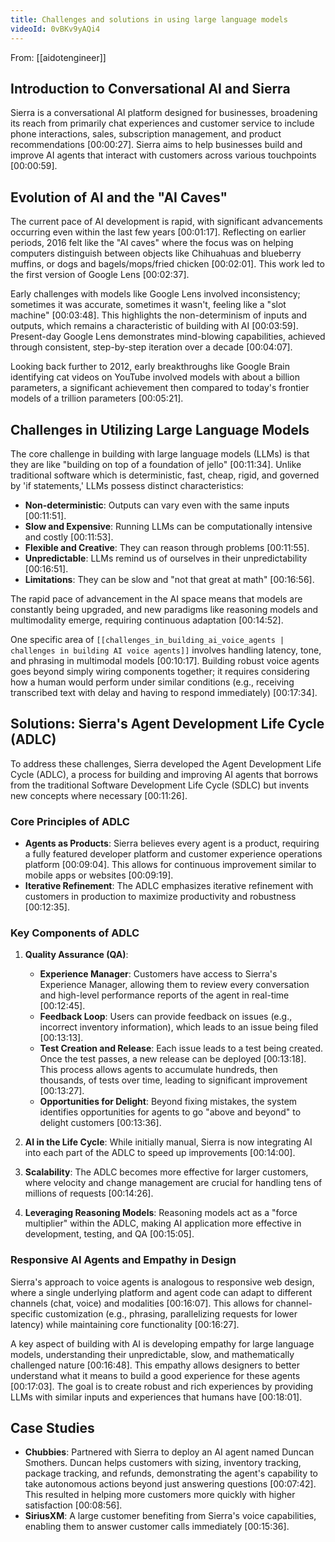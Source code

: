 ```yaml
---
title: Challenges and solutions in using large language models
videoId: 0vBKv9yAQi4
---
```


From: [[aidotengineer]] <br/> 

## Introduction to Conversational AI and Sierra

Sierra is a conversational AI platform designed for businesses, broadening its reach from primarily chat experiences and customer service to include phone interactions, sales, subscription management, and product recommendations <a class="yt-timestamp" data-t="00:00:27">[00:00:27]</a>. Sierra aims to help businesses build and improve AI agents that interact with customers across various touchpoints <a class="yt-timestamp" data-t="00:00:59">[00:00:59]</a>.

## Evolution of AI and the "AI Caves"

The current pace of AI development is rapid, with significant advancements occurring even within the last few years <a class="yt-timestamp" data-t="00:01:17">[00:01:17]</a>. Reflecting on earlier periods, 2016 felt like the "AI caves" where the focus was on helping computers distinguish between objects like Chihuahuas and blueberry muffins, or dogs and bagels/mops/fried chicken <a class="yt-timestamp" data-t="00:02:01">[00:02:01]</a>. This work led to the first version of Google Lens <a class="yt-timestamp" data-t="00:02:37">[00:02:37]</a>.

Early challenges with models like Google Lens involved inconsistency; sometimes it was accurate, sometimes it wasn't, feeling like a "slot machine" <a class="yt-timestamp" data-t="00:03:48">[00:03:48]</a>. This highlights the non-determinism of inputs and outputs, which remains a characteristic of building with AI <a class="yt-timestamp" data-t="00:03:59">[00:03:59]</a>. Present-day Google Lens demonstrates mind-blowing capabilities, achieved through consistent, step-by-step iteration over a decade <a class="yt-timestamp" data-t="00:04:07">[00:04:07]</a>.

Looking back further to 2012, early breakthroughs like Google Brain identifying cat videos on YouTube involved models with about a billion parameters, a significant achievement then compared to today's frontier models of a trillion parameters <a class="yt-timestamp" data-t="00:05:21">[00:05:21]</a>.

## Challenges in Utilizing Large Language Models

The core challenge in building with large language models (LLMs) is that they are like "building on top of a foundation of jello" <a class="yt-timestamp" data-t="00:11:34">[00:11:34]</a>. Unlike traditional software which is deterministic, fast, cheap, rigid, and governed by 'if statements,' LLMs possess distinct characteristics:
*   **Non-deterministic**: Outputs can vary even with the same inputs <a class="yt-timestamp" data-t="00:11:51">[00:11:51]</a>.
*   **Slow and Expensive**: Running LLMs can be computationally intensive and costly <a class="yt-timestamp" data-t="00:11:53">[00:11:53]</a>.
*   **Flexible and Creative**: They can reason through problems <a class="yt-timestamp" data-t="00:11:55">[00:11:55]</a>.
*   **Unpredictable**: LLMs remind us of ourselves in their unpredictability <a class="yt-timestamp" data-t="00:16:51">[00:16:51]</a>.
*   **Limitations**: They can be slow and "not that great at math" <a class="yt-timestamp" data-t="00:16:56">[00:16:56]</a>.

The rapid pace of advancement in the AI space means that models are constantly being upgraded, and new paradigms like reasoning models and multimodality emerge, requiring continuous adaptation <a class="yt-timestamp" data-t="00:14:52">[00:14:52]</a>.

One specific area of `[[challenges_in_building_ai_voice_agents | challenges in building AI voice agents]]` involves handling latency, tone, and phrasing in multimodal models <a class="yt-timestamp" data-t="00:10:17">[00:10:17]</a>. Building robust voice agents goes beyond simply wiring components together; it requires considering how a human would perform under similar conditions (e.g., receiving transcribed text with delay and having to respond immediately) <a class="yt-timestamp" data-t="00:17:34">[00:17:34]</a>.

## Solutions: Sierra's Agent Development Life Cycle (ADLC)

To address these challenges, Sierra developed the Agent Development Life Cycle (ADLC), a process for building and improving AI agents that borrows from the traditional Software Development Life Cycle (SDLC) but invents new concepts where necessary <a class="yt-timestamp" data-t="00:11:26">[00:11:26]</a>.

### Core Principles of ADLC

*   **Agents as Products**: Sierra believes every agent is a product, requiring a fully featured developer platform and customer experience operations platform <a class="yt-timestamp" data-t="00:09:04">[00:09:04]</a>. This allows for continuous improvement similar to mobile apps or websites <a class="yt-timestamp" data-t="00:09:19">[00:09:19]</a>.
*   **Iterative Refinement**: The ADLC emphasizes iterative refinement with customers in production to maximize productivity and robustness <a class="yt-timestamp" data-t="00:12:35">[00:12:35]</a>.

### Key Components of ADLC

1.  **Quality Assurance (QA)**:
    *   **Experience Manager**: Customers have access to Sierra's Experience Manager, allowing them to review every conversation and high-level performance reports of the agent in real-time <a class="yt-timestamp" data-t="00:12:45">[00:12:45]</a>.
    *   **Feedback Loop**: Users can provide feedback on issues (e.g., incorrect inventory information), which leads to an issue being filed <a class="yt-timestamp" data-t="00:13:13">[00:13:13]</a>.
    *   **Test Creation and Release**: Each issue leads to a test being created. Once the test passes, a new release can be deployed <a class="yt-timestamp" data-t="00:13:18">[00:13:18]</a>. This process allows agents to accumulate hundreds, then thousands, of tests over time, leading to significant improvement <a class="yt-timestamp" data-t="00:13:27">[00:13:27]</a>.
    *   **Opportunities for Delight**: Beyond fixing mistakes, the system identifies opportunities for agents to go "above and beyond" to delight customers <a class="yt-timestamp" data-t="00:13:36">[00:13:36]</a>.

2.  **AI in the Life Cycle**: While initially manual, Sierra is now integrating AI into each part of the ADLC to speed up improvements <a class="yt-timestamp" data-t="00:14:00">[00:14:00]</a>.

3.  **Scalability**: The ADLC becomes more effective for larger customers, where velocity and change management are crucial for handling tens of millions of requests <a class="yt-timestamp" data-t="00:14:26">[00:14:26]</a>.

4.  **Leveraging Reasoning Models**: Reasoning models act as a "force multiplier" within the ADLC, making AI application more effective in development, testing, and QA <a class="yt-timestamp" data-t="00:15:05">[00:15:05]</a>.

### Responsive AI Agents and Empathy in Design

Sierra's approach to voice agents is analogous to responsive web design, where a single underlying platform and agent code can adapt to different channels (chat, voice) and modalities <a class="yt-timestamp" data-t="00:16:07">[00:16:07]</a>. This allows for channel-specific customization (e.g., phrasing, parallelizing requests for lower latency) while maintaining core functionality <a class="yt-timestamp" data-t="00:16:27">[00:16:27]</a>.

A key aspect of building with AI is developing empathy for large language models, understanding their unpredictable, slow, and mathematically challenged nature <a class="yt-timestamp" data-t="00:16:48">[00:16:48]</a>. This empathy allows designers to better understand what it means to build a good experience for these agents <a class="yt-timestamp" data-t="00:17:03">[00:17:03]</a>. The goal is to create robust and rich experiences by providing LLMs with similar inputs and experiences that humans have <a class="yt-timestamp" data-t="00:18:01">[00:18:01]</a>.

## Case Studies

*   **Chubbies**: Partnered with Sierra to deploy an AI agent named Duncan Smothers. Duncan helps customers with sizing, inventory tracking, package tracking, and refunds, demonstrating the agent's capability to take autonomous actions beyond just answering questions <a class="yt-timestamp" data-t="00:07:42">[00:07:42]</a>. This resulted in helping more customers more quickly with higher satisfaction <a class="yt-timestamp" data-t="00:08:56">[00:08:56]</a>.
*   **SiriusXM**: A large customer benefiting from Sierra's voice capabilities, enabling them to answer customer calls immediately <a class="yt-timestamp" data-t="00:15:36">[00:15:36]</a>.